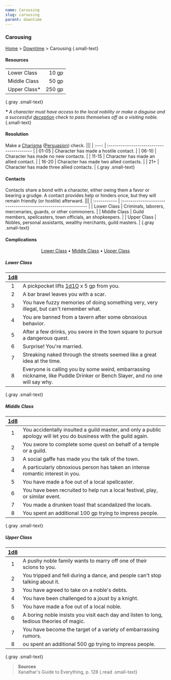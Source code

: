 ```yaml
---
name: Carousing
slug: carousing
parent: downtime
---
```

### Carousing
[Home](dm-operations-center) > [Downtime](downtime-menu) > Carousing {.small-text}

#### Resources
|||
| :------------ | -----: |
| Lower Class   |  10 gp |
| Middle Class  |  50 gp |
| Upper Class*  | 250 gp |
{.gray .small-text}

***\*** A character must have access to the local nobility or make a disguise and a successful [deception](deception) check to pass themselves off as a visiting noble.* {.small-text}

#### Resolution
Make a [Charisma](charisma) ([Persuasion](persuasion)) check.
|||
| :---: | :---------------------------------------- |
| 01-05 | Character has made a hostile contact.     |
| 06-10 | Character has made no new contacts.       |
| 11-15 | Character has made an allied contact.     |
| 16-20 | Character has made two allied contacts.   |
|  21+  | Character has made three allied contacts. |
{.gray .small-text}

#### Contacts
Contacts share a bond with a character, either owing them a favor or bearing a grudge. A contact provides help or hinders once, but they will remain friendly (or hostile) afterward.
|||
| :----------- | :------------------------------------------------------------- |
| Lower Class  | Criminals, laborers, mercenaries, guards, or other commoners.  |
| Middle Class | Guild members, spellcasters, town officials, an shopkeepers.   |
| Upper Class  | Nobles, personal assistants, wealthy merchants, guild masters. |
{.gray .small-text}

#### Complications 

<p align="center">
  <a href="#Lower Class">Lower Class</a> •
  <a href="#Middle Class">Middle Class</a> •
  <a href="#Upper Class">Upper Class</a>
</p>

##### Lower Class
|[1d8](/roll/1d8)| |
| :-: | :--------------------------------------------------------------------------------------------------------------------------- |
|  1  | A pickpocket lifts [1d1O](/roll/1d10) x 5 gp from you.                                                                       |
|  2  | A bar brawl leaves you with a scar.                                                                                          |
|  3  | You have fuzzy memories of doing something very, very illegal, but can't remember what.                                      |
|  4  | You are banned from a tavern after some obnoxious behavior.                                                                  |
|  5  | After a few drinks, you swore in the town square to pursue a dangerous quest.                                                |
|  6  | Surprise! You're married.                                                                                                    |
|  7  | Streaking naked through the streets seemed like a great idea at the time.                                                    |
|  8  | Everyone is calling you by some weird, embarrassing nickname, like Puddle Drinker or Bench Slayer, and no one will say why.  |
{.gray .small-text}

##### Middle Class
|[1d8](/roll/1d8)|  |
| :-: | :--------------------------------------------------------------------------------------------------------------------------- |
|  1  | You accidentally insulted a guild master, and only a public apology will let you do business with the guild again.           |
|  2  | You swore to complete some quest on behalf of a temple or a guild.                                                           |
|  3  | A social gaffe has made you the talk of the town.                                                                            |
|  4  | A particularly obnoxious person has taken an intense romantic interest in you.                                               |
|  5  | You have made a foe out of a local spellcaster.                                                                              |
|  6  | You have been recruited to help run a local festival, play, or similar event.                                                |
|  7  | You made a drunken toast that scandalized the locals.                                                                        |
|  8  | You spent an additional 100 gp trying to impress people.                                                                     |
{.gray .small-text}

##### Upper Class
|[1d8](/roll/1d8)| |
| :-: | :--------------------------------------------------------------------------------------------------------------------------- |
|  1  | A pushy noble family wants to marry off one of their scions to you.                                                          |
|  2  | You tripped and fell during a dance, and people can't stop talking about it.                                                 |
|  3  | You have agreed to take on a noble's debts.                                                                                  |
|  4  | You have been challenged to a joust by a knight.                                                                             |
|  5  | You have made a foe out of a local noble.                                                                                    |
|  6  | A boring noble insists you visit each day and listen to long, tedious theories of magic.                                     |
|  7  | You have become the target of a variety of embarrassing rumors.                                                              |
|  8  | ou spent an additional 500 gp trying to impress people.                                                                      |
{.gray .small-text}

> **Sources** <br/>
> Xanathar's Guide to Everything, p. 128
{.read .small-text}